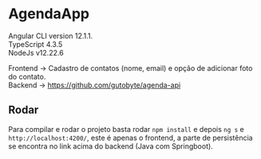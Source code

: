 # AgendaApp

Angular CLI version 12.1.1.
</br>
TypeScript 4.3.5
</br>
NodeJs v12.22.6

Frontend -> Cadastro de contatos (nome, email) e opção de adicionar foto do contato.
</br>
Backend -> https://github.com/gutobyte/agenda-api

## Rodar

Para compilar e rodar o projeto basta rodar `npm install` e depois `ng s` e `http://localhost:4200/`, este é apenas o frontend, a parte de persistência se encontra no link acima do backend (Java com Springboot).
